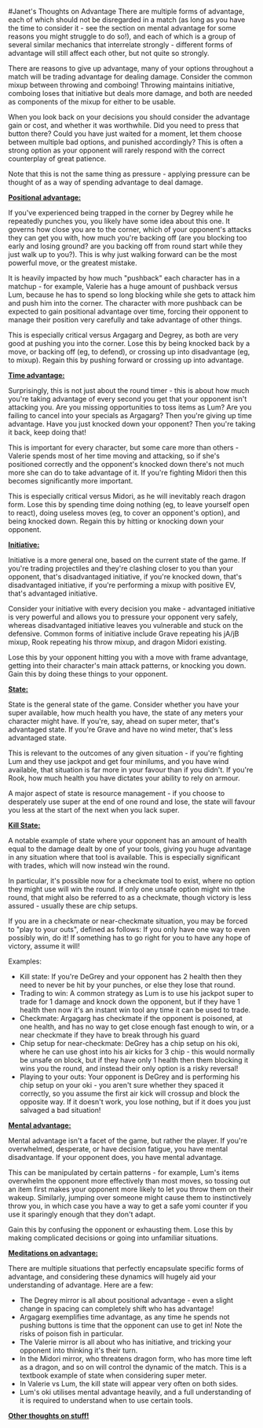 #Janet's Thoughts on Advantage
There are multiple forms of advantage, each of which should not be disregarded in a match (as long as you have the time to consider it - see the section on mental advantage for some reasons you might struggle to do so!), and each of which is a group of several similar mechanics that interrelate strongly - different forms of advantage will still affect each other, but not quite so strongly.

There are reasons to give up advantage, many of your options throughout a match will be trading advantage for dealing damage. Consider the common mixup between throwing and comboing! Throwing maintains initiative, comboing loses that initiative but deals more damage, and both are needed as components of the mixup for either to be usable.

When you look back on your decisions you should consider the advantage gain or cost, and whether it was worthwhile. Did you need to press that button there? Could you have just waited for a moment, let them choose between multiple bad options, and punished accordingly? This is often a strong option as your opponent will rarely respond with the correct counterplay of great patience.

Note that this is not the same thing as pressure - applying pressure can be thought of as a way of spending advantage to deal damage.

<a href="#position" name="position">**Positional advantage:**</a>

If you've experienced being trapped in the corner by Degrey while he repeatedly punches you, you likely have some idea about this one. It governs how close you are to the corner, which of your opponent's attacks they can get you with, how much you're backing off (are you blocking too early and losing ground? are you backing off from round start while they just walk up to you?). This is why just walking forward can be the most powerful move, or the greatest mistake.

It is heavily impacted by how much "pushback" each character has in a matchup - for example, Valerie has a huge amount of pushback versus Lum, because he has to spend so long blocking while she gets to attack him and push him into the corner. The character with more pushback can be expected to gain positional advantage over time, forcing their opponent to manage their position very carefully and take advantage of other things.

This is especially critical versus Argagarg and Degrey, as both are very good at pushing you into the corner. Lose this by being knocked back by a move, or backing off (eg, to defend), or crossing up into disadvantage (eg, to mixup). Regain this by pushing forward or crossing up into advantage.

<a href="#time" name="time">**Time advantage:**</a>

Surprisingly, this is not just about the round timer - this is about how much you're taking advantage of every second you get that your opponent isn't attacking you. Are you missing opportunities to toss items as Lum? Are you failing to cancel into your specials as Argagarg? Then you're giving up time advantage. Have you just knocked down your opponent? Then you're taking it back, keep doing that!

This is important for every character, but some care more than others - Valerie spends most of her time moving and attacking, so if she's positioned correctly and the opponent's knocked down there's not much more she can do to take advantage of it. If you're fighting Midori then this becomes significantly more important.

This is especially critical versus Midori, as he will inevitably reach dragon form. Lose this by spending time doing nothing (eg, to leave yourself open to react), doing useless moves (eg, to cover an opponent's option), and being knocked down. Regain this by hitting or knocking down your opponent.

<a href="#initiative" name="initiative">**Initiative:**</a>

Initiative is a more general one, based on the current state of the game. If you're trading projectiles and they're clashing closer to you than your opponent, that's disadvantaged initiative, if you're knocked down, that's disadvantaged initiative, if you're performing a mixup with positive EV, that's advantaged initiative.

Consider your initiative with every decision you make - advantaged initiative is very powerful and allows you to pressure your opponent very safely, whereas disadvantaged initiative leaves you vulnerable and stuck on the defensive. Common forms of initiative include Grave repeating his jA/jB mixup, Rook repeating his throw mixup, and dragon Midori existing.

Lose this by your opponent hitting you with a move with frame advantage, getting into their character's main attack patterns, or knocking you down. Gain this by doing these things to your opponent.

<a href="#state" name="state">**State:**</a>

State is the general state of the game. Consider whether you have your super available, how much health you have, the state of any meters your character might have. If you're, say, ahead on super meter, that's advantaged state. If you're Grave and have no wind meter, that's less advantaged state.

This is relevant to the outcomes of any given situation - if you're fighting Lum and they use jackpot and get four minilums, and you have wind available, that situation is far more in your favour than if you didn't. If you're Rook, how much health you have dictates your ability to rely on armour.

A major aspect of state is resource management - if you choose to desperately use super at the end of one round and lose, the state will favour you less at the start of the next when you lack super.

<a href="#state-kill" name="state-kill">**Kill State:**</a>

A notable example of state where your opponent has an amount of health equal to the damage dealt by one of your tools, giving you huge advantage in any situation where that tool is available. This is especially significant with trades, which will now instead win the round.

In particular, it's possible now for a checkmate tool to exist, where no option they might use will win the round. If only one unsafe option might win the round, that might also be referred to as a checkmate, though victory is less assured - usually these are chip setups.

If you are in a checkmate or near-checkmate situation, you may be forced to "play to your outs", defined as follows: If you only have one way to even possibly win, do it! If something has to go right for you to have any hope of victory, assume it will!

Examples:

* Kill state: If you're DeGrey and your opponent has 2 health then they need to never be hit by your punches, or else they lose that round.
* Trading to win: A common strategy as Lum is to use his jackpot super to trade for 1 damage and knock down the opponent, but if they have 1 health then now it's an instant win tool any time it can be used to trade.
* Checkmate: Argagarg has checkmate if the opponent is poisoned, at one health, and has no way to get close enough fast enough to win, or a near checkmate if they have to break through his guard
* Chip setup for near-checkmate: DeGrey has a chip setup on his oki, where he can use ghost into his air kicks for 3 chip - this would normally be unsafe on block, but if they have only 1 health then them blocking it wins you the round, and instead their only option is a risky reversal!
* Playing to your outs: Your opponent is DeGrey and is performing his chip setup on your oki - you aren't sure whether they spaced it correctly, so you assume the first air kick will crossup and block the opposite way. If it doesn't work, you lose nothing, but if it does you just salvaged a bad situation!

<a href="#mental" name="mental">**Mental advantage:**</a>

Mental advantage isn't a facet of the game, but rather the player. If you're overwhelmed, desperate, or have decision fatigue, you have mental disadvantage. If your opponent does, you have mental advantage.

This can be manipulated by certain patterns - for example, Lum's items overwhelm the opponent more effectively than most moves, so tossing out an item first makes your opponent more likely to let you throw them on their wakeup. Similarly, jumping over someone might cause them to instinctively throw you, in which case you have a way to get a safe yomi counter if you use it sparingly enough that they don't adapt.

Gain this by confusing the opponent or exhausting them. Lose this by making complicated decisions or going into unfamiliar situations.

<a href="#meditations" name="meditations">**Meditations on advantage:**</a>

There are multiple situations that perfectly encapsulate specific forms of advantage, and considering these dynamics will hugely aid your understanding of advantage. Here are a few:

* The Degrey mirror is all about positional advantage - even a slight change in spacing can completely shift who has advantage!
* Argagarg exemplifies time advantage, as any time he spends not pushing buttons is time that the opponent can use to get in! Note the risks of poison fish in particular.
* The Valerie mirror is all about who has initiative, and tricking your opponent into thinking it's their turn.
* In the Midori mirror, who threatens dragon form, who has more time left as a dragon, and so on will control the dynamic of the match. This is a textbook example of state when considering super meter.
* In Valerie vs Lum, the kill state will appear very often on both sides.
* Lum's oki utilises mental advantage heavily, and a full understanding of it is required to understand when to use certain tools.

**[Other thoughts on stuff!](/thoughts)**
